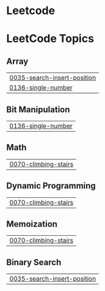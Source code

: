 # Leetcode
<!---LeetCode Topics Start-->
# LeetCode Topics
## Array
|  |
| ------- |
| [0035-search-insert-position](https://github.com/heartlinbenit/Leetcode/tree/master/0035-search-insert-position) |
| [0136-single-number](https://github.com/heartlinbenit/Leetcode/tree/master/0136-single-number) |
## Bit Manipulation
|  |
| ------- |
| [0136-single-number](https://github.com/heartlinbenit/Leetcode/tree/master/0136-single-number) |
## Math
|  |
| ------- |
| [0070-climbing-stairs](https://github.com/heartlinbenit/Leetcode/tree/master/0070-climbing-stairs) |
## Dynamic Programming
|  |
| ------- |
| [0070-climbing-stairs](https://github.com/heartlinbenit/Leetcode/tree/master/0070-climbing-stairs) |
## Memoization
|  |
| ------- |
| [0070-climbing-stairs](https://github.com/heartlinbenit/Leetcode/tree/master/0070-climbing-stairs) |
## Binary Search
|  |
| ------- |
| [0035-search-insert-position](https://github.com/heartlinbenit/Leetcode/tree/master/0035-search-insert-position) |
<!---LeetCode Topics End-->